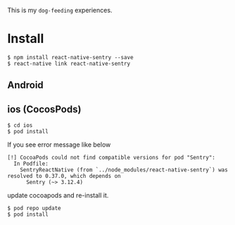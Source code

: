 This is my `dog-feeding` experiences.
# Install
```
$ npm install react-native-sentry --save
$ react-native link react-native-sentry
```
## Android
## ios (CocosPods)
```
$ cd ios
$ pod install
```
If you see error message like below
```
[!] CocoaPods could not find compatible versions for pod "Sentry":
  In Podfile:
    SentryReactNative (from `../node_modules/react-native-sentry`) was resolved to 0.37.0, which depends on
      Sentry (~> 3.12.4)
```
update cocoapods and re-install it.
```
$ pod repo update
$ pod install
```
